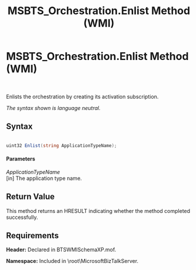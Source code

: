 ﻿---
title: MSBTS_Orchestration.Enlist Method (WMI)
TOCTitle: MSBTS_Orchestration.Enlist Method (WMI)
ms:assetid: 6914664b-0017-41a2-a1c7-3732672c5620
ms:mtpsurl: https://msdn.microsoft.com/library/Aa560599(v=BTS.80)
ms:contentKeyID: 51528664
ms.date: 08/30/2017
mtps_version: v=BTS.80
---

# MSBTS\_Orchestration.Enlist Method (WMI)

 

Enlists the orchestration by creating its activation subscription.

*The syntax shown is language neutral.*

## Syntax

```C#
  
uint32 Enlist(string ApplicationTypeName);  
```

#### Parameters

*ApplicationTypeName*  
\[in\] The application type name.

## Return Value

This method returns an HRESULT indicating whether the method completed successfully.

## Requirements

**Header:** Declared in BTSWMISchemaXP.mof.

**Namespace:** Included in \\root\\MicrosoftBizTalkServer.

